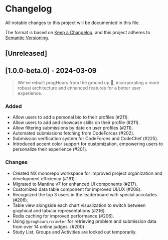 # Changelog

All notable changes to this project will be documented in this file.

The format is based on [Keep a Changelog](https://keepachangelog.com/en/1.0.0/),
and this project adheres to [Semantic Versioning](https://semver.org/spec/v2.0.0.html).

## [Unreleased]

## [1.0.0-beta.0] - 2024-03-09

> We've rebuilt progHours from the ground up 🎉, incorporating a more robust architecture and enhanced features for a better user experience.

### Added

- Allow users to add a personal bio to their profiles (#211).
- Allow users to add and showcase skills on their profile (#211).
- Allow filtering submissions by date on user profiles (#211).
- Automated submissions fetching from CodeForces (#202).
- Submission verification system for CodeForces and CodeChef (#225).
- Introduced accent color support for customization, empowering users to personalize their experience (#201).

### Changes

- Created NX monorepo workspace for improved project organization and development efficiency (#191).
- Migrated to Mantine v7 for enhanced UI components (#217).
- Customized data table component for improved UI/UX (#208).
- Recognized the top 3 users in the leaderboard with special accolades (#206).
- Table view alongside each chart visualization to switch between graphical and tabular representations (#216).
- Redis caching for improved performance (#206).
- Using `@proghours/crawler` for retrieving problem and submission data from over 14 online judges. (#200)
- Study List, Groups and Activities are locked out temporarily.
